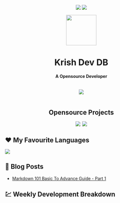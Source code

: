 <div align="center">
    <p><a href="projects"><img src="https://img.shields.io/github/stars/krishdevdb?affiliations=OWNER%2CCOLLABORATOR&logo=github&style=for-the-badge&label=Star"></a> <a href="https://github.com/krishdevdb?tab=followers"><img src="https://img.shields.io/github/followers/krishdevdb?logo=github&style=for-the-badge"></a>
</p>
<img height="100px" width="100px" src="https://github.com/krishdevdb/krishdevdb/raw/main/images/avatar.png">
<br>
<h1>Krish Dev DB</h1>
<h4>A Opensource Developer</h4>
<br>
</div>
<div align="center">
<img src="https://github-readme-stats.vercel.app/api?username=krishdevdb&show_icons=true&count_private=true">
<br>
</div>

<div align="center">
<br>
<h2 id="projects"> Opensource Projects</h2>
<a href="https://github.com/krishdevdb/reseter.css"><img src="https://github-readme-stats.vercel.app/api/pin/?username=krishdevdb&repo=reseter.css&show_icons=true&count_private=true&layout=compact"></a>&#8198;
<a href="https://github.com/krishdevdb/readme-template"><img src="https://github-readme-stats.vercel.app/api/pin/?username=krishdevdb&repo=readme-template&show_icons=true&count_private=true&layout=compact"></a>
<br>
</div>

## ❤ My Favourite Languages
<img src="https://github-readme-stats.vercel.app/api/top-langs/?username=krishdevdb&show_icons=true&count_private=true&layout=compact">

## 📕 Blog Posts
<!-- BLOG-POSTS:START -->

- [Markdown 101 Basic To Advance Guide - Part 1](https://dev.to/krishdevdb/markdown-101-basic-to-advance-guide-part-1-pg3)
<!-- BLOG-POSTS:END -->

## 💹 Weekly Development Breakdown
<!--START_SECTION:waka-->
<!--END_SECTION:waka-->